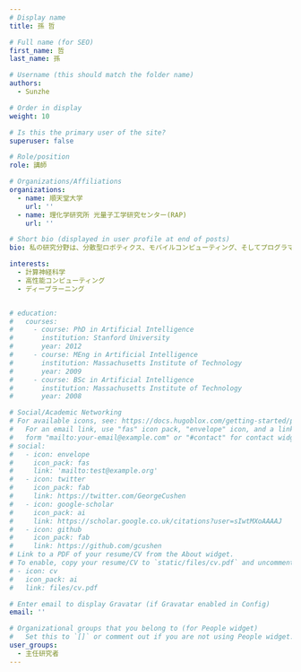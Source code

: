 ```yaml
---
# Display name
title: 孫 哲

# Full name (for SEO)
first_name: 哲
last_name: 孫

# Username (this should match the folder name)
authors:
  - Sunzhe

# Order in display
weight: 10

# Is this the primary user of the site?
superuser: false

# Role/position
role: 講師

# Organizations/Affiliations
organizations:
  - name: 順天堂大学
    url: ''
  - name: 理化学研究所 光量子工学研究センター(RAP)
    url: ''

# Short bio (displayed in user profile at end of posts)
bio: 私の研究分野は、分散型ロボティクス、モバイルコンピューティング、そしてプログラマブルマターです。

interests:
  - 計算神経科学
  - 高性能コンピューティング
  - ディープラーニング


# education:
#   courses:
#     - course: PhD in Artificial Intelligence
#       institution: Stanford University
#       year: 2012
#     - course: MEng in Artificial Intelligence
#       institution: Massachusetts Institute of Technology
#       year: 2009
#     - course: BSc in Artificial Intelligence
#       institution: Massachusetts Institute of Technology
#       year: 2008

# Social/Academic Networking
# For available icons, see: https://docs.hugoblox.com/getting-started/page-builder/#icons
#   For an email link, use "fas" icon pack, "envelope" icon, and a link in the
#   form "mailto:your-email@example.com" or "#contact" for contact widget.
# social:
#   - icon: envelope
#     icon_pack: fas
#     link: 'mailto:test@example.org'
#   - icon: twitter
#     icon_pack: fab
#     link: https://twitter.com/GeorgeCushen
#   - icon: google-scholar
#     icon_pack: ai
#     link: https://scholar.google.co.uk/citations?user=sIwtMXoAAAAJ
#   - icon: github
#     icon_pack: fab
#     link: https://github.com/gcushen
# Link to a PDF of your resume/CV from the About widget.
# To enable, copy your resume/CV to `static/files/cv.pdf` and uncomment the lines below.
# - icon: cv
#   icon_pack: ai
#   link: files/cv.pdf

# Enter email to display Gravatar (if Gravatar enabled in Config)
email: ''

# Organizational groups that you belong to (for People widget)
#   Set this to `[]` or comment out if you are not using People widget.
user_groups:
  - 主任研究者
---
```


